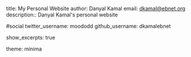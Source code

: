 title: My Personal Website
author: Danyal Kamal
email: dkamal@ebnet.org
  description:: Danyal Kamal's personal website
  
#social
twitter_username: moododd
github_username: dkamalebnet

  show_excerpts: true

theme: minima
